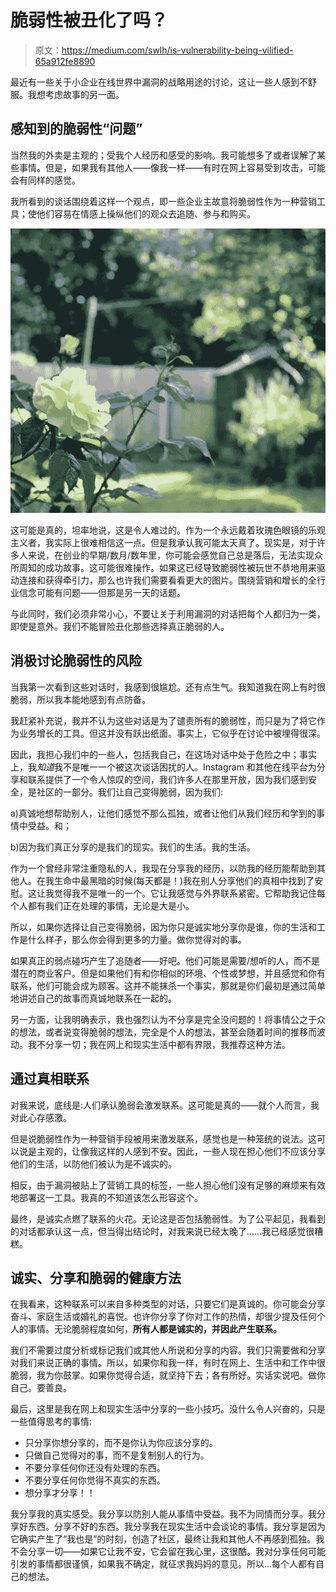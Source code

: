 # 脆弱性被丑化了吗？

> 原文：<https://medium.com/swlh/is-vulnerability-being-vilified-65a912fe8890>

最近有一些关于小企业在线世界中漏洞的战略用途的讨论，这让一些人感到不舒服。我想考虑故事的另一面。

## 感知到的脆弱性“问题”

当然我的外卖是主观的；受我个人经历和感受的影响。我可能想多了或者误解了某些事情。但是，如果我有其他人——像我一样——有时在网上容易受到攻击，可能会有同样的感觉。

我所看到的谈话围绕着这样一个观点，即一些企业主故意将脆弱性作为一种营销工具；使他们容易在情感上操纵他们的观众去追随、参与和购买。

![](img/16424a3ae7abd2510eeaffd39df16fcf.png)

这可能是真的，坦率地说，这是令人难过的。作为一个永远戴着玫瑰色眼镜的乐观主义者，我实际上很难相信这一点。但是我承认我可能太天真了。现实是，对于许多人来说，在创业的早期/数月/数年里，你可能会感觉自己总是落后，无法实现众所周知的成功故事。这可能很难操作。如果这已经导致脆弱性被玩世不恭地用来驱动连接和获得牵引力，那么也许我们需要看看更大的图片。围绕营销和增长的全行业信念可能有问题——但那是另一天的话题。

与此同时，我们必须非常小心，不要让关于利用漏洞的对话把每个人都归为一类，即使是意外。我们不能冒险丑化那些选择真正脆弱的人。

## 消极讨论脆弱性的风险

当我第一次看到这些对话时，我感到很尴尬。还有点生气。我知道我在网上有时很脆弱，所以我本能地感到有点防备。

我赶紧补充说，我并不认为这些对话是为了谴责所有的脆弱性，而只是为了将它作为业务增长的工具。但这并没有跃出纸面。事实上，它似乎在讨论中被埋得很深。

因此，我担心我们中的一些人，包括我自己，在这场对话中处于危险之中；事实上，我*知道*我不是唯一一个被这次谈话困扰的人。Instagram 和其他在线平台为分享和联系提供了一个令人惊叹的空间，我们许多人在那里开放，因为我们感到安全，是社区的一部分。我们让自己变得脆弱，因为我们:

a)真诚地想帮助别人，让他们感觉不那么孤独，或者让他们从我们经历和学到的事情中受益。和；

b)因为我们真正分享的是我们的现实。我们的生活。我的生活。

作为一个曾经非常注重隐私的人，我现在分享我的经历，以防我的经历能帮助到其他人。在我生命中最黑暗的时候(每天都是！)我在别人分享他们的真相中找到了安慰。这让我觉得我不是唯一的一个。它让我感觉与外界联系紧密。它帮助我记住每个人都有我们正在处理的事情，无论是大是小。

所以，如果你选择让自己变得脆弱，因为你只是诚实地分享你是谁，你的生活和工作是什么样子，那么你会得到更多的力量。做你觉得对的事。

如果真正的弱点碰巧产生了追随者——好吧。他们可能是需要/想听的人，而不是潜在的商业客户。但是如果他们有和你相似的环境、个性或梦想，并且感觉和你有联系，他们可能会成为顾客。这并不能抹杀一个事实，那就是你们最初是通过简单地讲述自己的故事而真诚地联系在一起的。

另一方面，让我明确表示，我也强烈认为不分享是完全没问题的！将事情公之于众的想法，或者说变得脆弱的想法，完全是个人的想法，甚至会随着时间的推移而波动。我不分享一切；我在网上和现实生活中都有界限，我推荐这种方法。

## 通过真相联系

对我来说，底线是:人们承认脆弱会激发联系。这可能是真的——就个人而言，我对此心存感激。

但是说脆弱性作为一种营销手段被用来激发联系，感觉也是一种笼统的说法。这可以说是主观的，让像我这样的人感到不安。因此，一些人现在担心他们不应该分享他们的生活，以防他们被认为是不诚实的。

相反，由于漏洞被贴上了营销工具的标签，一些人担心他们没有足够的麻烦来有效地部署这一工具。我真的不知道该怎么形容这个。

最终，是诚实点燃了联系的火花。无论这是否包括脆弱性。为了公平起见，我看到的对话都承认这一点，但当得出结论时，对我来说已经太晚了……我已经感觉很糟糕。

## 诚实、分享和脆弱的健康方法

在我看来，这种联系可以来自多种类型的对话，只要它们是真诚的。你可能会分享奋斗、家庭生活或婚礼的喜悦。也许你分享了你对工作的热情，却很少提及任何个人的事情。无论脆弱程度如何，**所有人都是诚实的，并因此产生联系。**

我们不需要过度分析或标记我们或其他人所说和分享的内容。我们只需要做和分享对我们来说正确的事情。所以，如果你和我一样，有时在网上、生活中和工作中很脆弱，我为你鼓掌。如果你觉得合适，就坚持下去；各有所好。实话实说吧。做你自己。要善良。

最后，这里是我在网上和现实生活中分享的一些小技巧。没什么令人兴奋的，只是一些值得思考的事情:

*   只分享你想分享的，而不是你认为你应该分享的。
*   只做自己觉得对的事，而不是复制别人的行为。
*   不要分享任何你还没有处理的东西。
*   不要分享任何你觉得不真实的东西。
*   想分享才分享！！

我分享我的真实感受。我分享以防别人能从事情中受益。我不为同情而分享。我分享好东西。分享不好的东西。我分享我在现实生活中会谈论的事情。我分享是因为它确实产生了“我也是”的时刻，创造了社区，最终让我和其他人不再感到孤独。我不会分享一切——如果它让我不安，它会留在我心里，这很酷。我对分享任何可能引发的事情都很谨慎，如果我不确定，就征求我妈妈的意见。所以…每个人都有自己的想法。